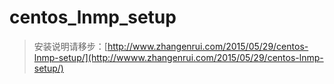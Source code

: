 # centos_lnmp_setup

> 安装说明请移步：[http://www.zhangenrui.com/2015/05/29/centos-lnmp-setup/](http://wwww.zhangenrui.com/2015/05/29/centos-lnmp-setup/)
